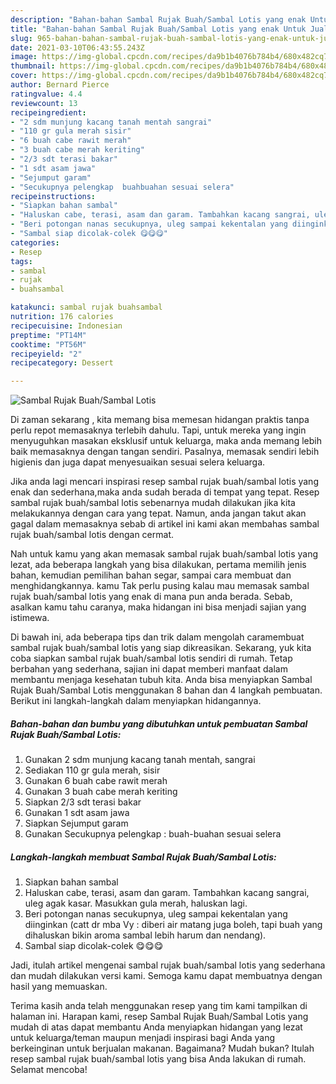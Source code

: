 ```yaml
---
description: "Bahan-bahan Sambal Rujak Buah/Sambal Lotis yang enak Untuk Jualan"
title: "Bahan-bahan Sambal Rujak Buah/Sambal Lotis yang enak Untuk Jualan"
slug: 965-bahan-bahan-sambal-rujak-buah-sambal-lotis-yang-enak-untuk-jualan
date: 2021-03-10T06:43:55.243Z
image: https://img-global.cpcdn.com/recipes/da9b1b4076b784b4/680x482cq70/sambal-rujak-buahsambal-lotis-foto-resep-utama.jpg
thumbnail: https://img-global.cpcdn.com/recipes/da9b1b4076b784b4/680x482cq70/sambal-rujak-buahsambal-lotis-foto-resep-utama.jpg
cover: https://img-global.cpcdn.com/recipes/da9b1b4076b784b4/680x482cq70/sambal-rujak-buahsambal-lotis-foto-resep-utama.jpg
author: Bernard Pierce
ratingvalue: 4.4
reviewcount: 13
recipeingredient:
- "2 sdm munjung kacang tanah mentah sangrai"
- "110 gr gula merah sisir"
- "6 buah cabe rawit merah"
- "3 buah cabe merah keriting"
- "2/3 sdt terasi bakar"
- "1 sdt asam jawa"
- "Sejumput garam"
- "Secukupnya pelengkap  buahbuahan sesuai selera"
recipeinstructions:
- "Siapkan bahan sambal"
- "Haluskan cabe, terasi, asam dan garam. Tambahkan kacang sangrai, uleg agak kasar. Masukkan gula merah, haluskan lagi."
- "Beri potongan nanas secukupnya, uleg sampai kekentalan yang diinginkan (catt dr mba Vy : diberi air matang juga boleh, tapi buah yang dihaluskan bikin aroma sambal lebih harum dan nendang)."
- "Sambal siap dicolak-colek 😋😋😋"
categories:
- Resep
tags:
- sambal
- rujak
- buahsambal

katakunci: sambal rujak buahsambal 
nutrition: 176 calories
recipecuisine: Indonesian
preptime: "PT14M"
cooktime: "PT56M"
recipeyield: "2"
recipecategory: Dessert

---
```



![Sambal Rujak Buah/Sambal Lotis](https://img-global.cpcdn.com/recipes/da9b1b4076b784b4/680x482cq70/sambal-rujak-buahsambal-lotis-foto-resep-utama.jpg)

Di zaman  sekarang , kita memang bisa memesan hidangan praktis tanpa perlu repot memasaknya terlebih dahulu. Tapi, untuk mereka yang ingin menyuguhkan masakan eksklusif untuk keluarga, maka anda memang lebih baik memasaknya dengan tangan sendiri. Pasalnya, memasak sendiri lebih higienis dan juga dapat menyesuaikan sesuai selera keluarga.

Jika anda lagi mencari inspirasi resep sambal rujak buah/sambal lotis yang enak dan sederhana,maka anda sudah berada di tempat yang tepat. Resep sambal rujak buah/sambal lotis  sebenarnya mudah dilakukan jika kita melakukannya dengan cara yang tepat. Namun, anda jangan takut akan gagal dalam memasaknya 
sebab di artikel ini kami akan membahas sambal rujak buah/sambal lotis dengan cermat.  



Nah untuk kamu yang akan memasak sambal rujak buah/sambal lotis yang lezat, ada beberapa langkah yang bisa dilakukan, pertama memilih jenis bahan, kemudian pemilihan bahan segar, sampai cara membuat dan menghidangkannya. kamu Tak perlu pusing kalau mau memasak sambal rujak buah/sambal lotis yang enak di mana pun anda berada. Sebab, asalkan kamu  tahu caranya, maka hidangan ini bisa menjadi sajian yang istimewa.

Di bawah ini, ada beberapa tips dan trik dalam mengolah caramembuat sambal rujak buah/sambal lotis yang siap dikreasikan. Sekarang, yuk kita coba siapkan sambal rujak buah/sambal lotis sendiri di rumah. Tetap berbahan yang sederhana, sajian ini dapat memberi manfaat dalam membantu menjaga kesehatan tubuh kita. Anda bisa menyiapkan Sambal Rujak Buah/Sambal Lotis menggunakan 8 bahan dan 4 langkah pembuatan. Berikut ini langkah-langkah dalam menyiapkan hidangannya.

<!--inarticleads1-->

##### Bahan-bahan dan bumbu yang dibutuhkan untuk pembuatan Sambal Rujak Buah/Sambal Lotis:

1. Gunakan 2 sdm munjung kacang tanah mentah, sangrai
1. Sediakan 110 gr gula merah, sisir
1. Gunakan 6 buah cabe rawit merah
1. Gunakan 3 buah cabe merah keriting
1. Siapkan 2/3 sdt terasi bakar
1. Gunakan 1 sdt asam jawa
1. Siapkan Sejumput garam
1. Gunakan Secukupnya pelengkap : buah-buahan sesuai selera




<!--inarticleads2-->

##### Langkah-langkah membuat Sambal Rujak Buah/Sambal Lotis:

1. Siapkan bahan sambal
1. Haluskan cabe, terasi, asam dan garam. Tambahkan kacang sangrai, uleg agak kasar. Masukkan gula merah, haluskan lagi.
1. Beri potongan nanas secukupnya, uleg sampai kekentalan yang diinginkan (catt dr mba Vy : diberi air matang juga boleh, tapi buah yang dihaluskan bikin aroma sambal lebih harum dan nendang).
1. Sambal siap dicolak-colek 😋😋😋




Jadi, itulah artikel mengenai  sambal rujak buah/sambal lotis  yang sederhana dan mudah dilakukan versi kami. Semoga kamu dapat membuatnya dengan hasil yang memuaskan. 

Terima kasih anda telah menggunakan resep yang tim kami tampilkan di halaman ini. Harapan kami, resep  Sambal Rujak Buah/Sambal Lotis yang mudah di atas dapat membantu Anda menyiapkan hidangan yang lezat untuk keluarga/teman maupun menjadi inspirasi bagi Anda yang berkeinginan untuk berjualan makanan. Bagaimana? Mudah bukan? Itulah resep sambal rujak buah/sambal lotis yang bisa Anda lakukan di rumah. Selamat mencoba!

